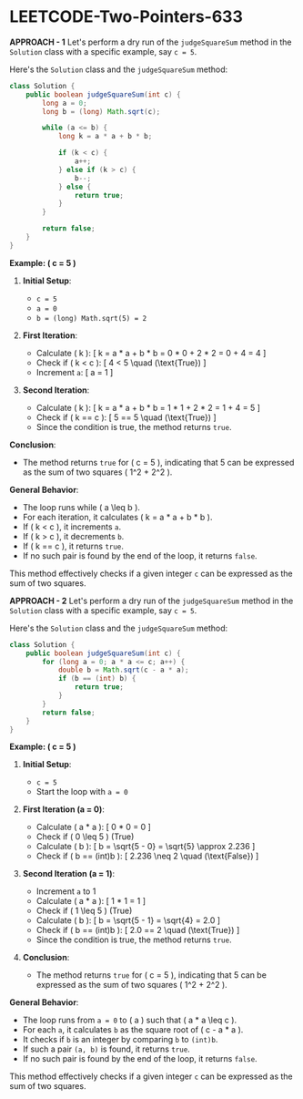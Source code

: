 # LEETCODE-Two-Pointers-633
**APPROACH - 1**
Let's perform a dry run of the `judgeSquareSum` method in the `Solution` class with a specific example, say `c = 5`.

Here's the `Solution` class and the `judgeSquareSum` method:

```java
class Solution {
    public boolean judgeSquareSum(int c) {
        long a = 0;
        long b = (long) Math.sqrt(c);

        while (a <= b) {
            long k = a * a + b * b;

            if (k < c) {
                a++;
            } else if (k > c) {
                b--;
            } else {
                return true;
            }
        }

        return false;
    }
}
```

**Example: \( c = 5 \)**

1. **Initial Setup**: 
   - `c = 5`
   - `a = 0`
   - `b = (long) Math.sqrt(5) = 2`

2. **First Iteration**:
   - Calculate \( k \):
     \[
     k = a * a + b * b = 0 * 0 + 2 * 2 = 0 + 4 = 4
     \]
   - Check if \( k < c \):
     \[
     4 < 5 \quad (\text{True})
     \]
   - Increment `a`:
     \[
     a = 1
     \]

3. **Second Iteration**:
   - Calculate \( k \):
     \[
     k = a * a + b * b = 1 * 1 + 2 * 2 = 1 + 4 = 5
     \]
   - Check if \( k == c \):
     \[
     5 == 5 \quad (\text{True})
     \]
   - Since the condition is true, the method returns `true`.

**Conclusion**:
- The method returns `true` for \( c = 5 \), indicating that 5 can be expressed as the sum of two squares \( 1^2 + 2^2 \).

**General Behavior**:
- The loop runs while \( a \leq b \).
- For each iteration, it calculates \( k = a * a + b * b \).
- If \( k < c \), it increments `a`.
- If \( k > c \), it decrements `b`.
- If \( k == c \), it returns `true`.
- If no such pair is found by the end of the loop, it returns `false`.

This method effectively checks if a given integer `c` can be expressed as the sum of two squares.



**APPROACH - 2**
Let's perform a dry run of the `judgeSquareSum` method in the `Solution` class with a specific example, say `c = 5`.

Here's the `Solution` class and the `judgeSquareSum` method:

```java
class Solution {
    public boolean judgeSquareSum(int c) {
        for (long a = 0; a * a <= c; a++) {
            double b = Math.sqrt(c - a * a);
            if (b == (int) b) {
                return true;
            }
        }
        return false;
    }
}
```

**Example: \( c = 5 \)**

1. **Initial Setup**: 
   - `c = 5`
   - Start the loop with `a = 0`

2. **First Iteration (a = 0)**:
   - Calculate \( a * a \):
     \[
     0 * 0 = 0
     \]
   - Check if \( 0 \leq 5 \) (True)
   - Calculate \( b \):
     \[
     b = \sqrt{5 - 0} = \sqrt{5} \approx 2.236
     \]
   - Check if \( b == (int)b \):
     \[
     2.236 \neq 2 \quad (\text{False})
     \]

3. **Second Iteration (a = 1)**:
   - Increment `a` to 1
   - Calculate \( a * a \):
     \[
     1 * 1 = 1
     \]
   - Check if \( 1 \leq 5 \) (True)
   - Calculate \( b \):
     \[
     b = \sqrt{5 - 1} = \sqrt{4} = 2.0
     \]
   - Check if \( b == (int)b \):
     \[
     2.0 == 2 \quad (\text{True})
     \]
   - Since the condition is true, the method returns `true`.

4. **Conclusion**:
   - The method returns `true` for \( c = 5 \), indicating that 5 can be expressed as the sum of two squares \( 1^2 + 2^2 \).

**General Behavior**:
- The loop runs from `a = 0` to \( a \) such that \( a * a \leq c \).
- For each `a`, it calculates `b` as the square root of \( c - a * a \).
- It checks if `b` is an integer by comparing `b` to `(int)b`.
- If such a pair `(a, b)` is found, it returns `true`.
- If no such pair is found by the end of the loop, it returns `false`.

This method effectively checks if a given integer `c` can be expressed as the sum of two squares.

